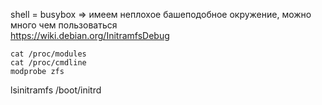 shell = busybox => имеем неплохое башеподобное окружение, можно много чем пользоваться  
https://wiki.debian.org/InitramfsDebug  
```
cat /proc/modules
cat /proc/cmdline
modprobe zfs
```

lsinitramfs /boot/initrd
